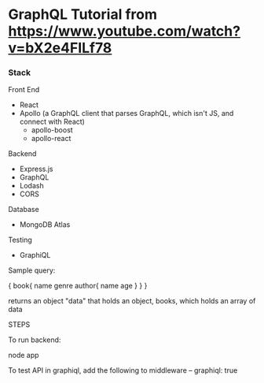 # GraphQL Tutorial from https://www.youtube.com/watch?v=bX2e4FILf78

### Stack

Front End
- React
- Apollo (a GraphQL client that parses GraphQL, which isn't JS, and connect with React)
    - apollo-boost
    - apollo-react

Backend
- Express.js
- GraphQL
- Lodash
- CORS

Database
- MongoDB Atlas

Testing
- GraphiQL

Sample query:

{
    book{
        name
        genre
        author{
            name
            age
        }
    }
}

returns an object "data" that holds an object, books, which holds an array of data 

STEPS

To run backend:

node app

To test API in graphiql, add the following to middleware – graphiql: true

